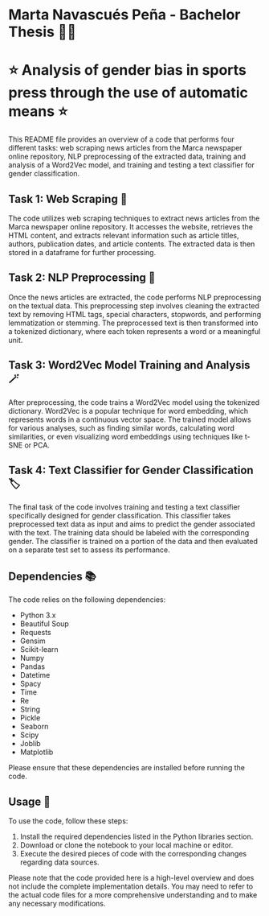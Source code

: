 # Marta Navascués Peña - Bachelor Thesis 👩‍🏫
# ⭐ Analysis of gender bias in sports press through the use of automatic means ⭐

This README file provides an overview of a code that performs four different tasks: web scraping news articles from the Marca newspaper online repository, NLP preprocessing of the extracted data, training and analysis of a Word2Vec model, and training and testing a text classifier for gender classification.

## Task 1: Web Scraping 📰

The code utilizes web scraping techniques to extract news articles from the Marca newspaper online repository. It accesses the website, retrieves the HTML content, and extracts relevant information such as article titles, authors, publication dates, and article contents. The extracted data is then stored in a dataframe for further processing.

## Task 2: NLP Preprocessing 💬

Once the news articles are extracted, the code performs NLP preprocessing on the textual data. This preprocessing step involves cleaning the extracted text by removing HTML tags, special characters, stopwords, and performing lemmatization or stemming. The preprocessed text is then transformed into a tokenized dictionary, where each token represents a word or a meaningful unit.

## Task 3: Word2Vec Model Training and Analysis 🪄

After preprocessing, the code trains a Word2Vec model using the tokenized dictionary. Word2Vec is a popular technique for word embedding, which represents words in a continuous vector space. The trained model allows for various analyses, such as finding similar words, calculating word similarities, or even visualizing word embeddings using techniques like t-SNE or PCA.

## Task 4: Text Classifier for Gender Classification 🏷️

The final task of the code involves training and testing a text classifier specifically designed for gender classification. This classifier takes preprocessed text data as input and aims to predict the gender associated with the text. The training data should be labeled with the corresponding gender. The classifier is trained on a portion of the data and then evaluated on a separate test set to assess its performance.

## Dependencies 📚

The code relies on the following dependencies:

- Python 3.x
- Beautiful Soup 
- Requests
- Gensim 
- Scikit-learn
- Numpy
- Pandas
- Datetime
- Spacy
- Time
- Re
- String
- Pickle
- Seaborn
- Scipy
- Joblib
- Matplotlib

Please ensure that these dependencies are installed before running the code.

## Usage 🚀

To use the code, follow these steps:

1. Install the required dependencies listed in the Python libraries section.
2. Download or clone the notebook to your local machine or editor.
3. Execute the desired pieces of code with the corresponding changes regarding data sources.

Please note that the code provided here is a high-level overview and does not include the complete implementation details. You may need to refer to the actual code files for a more comprehensive understanding and to make any necessary modifications.
